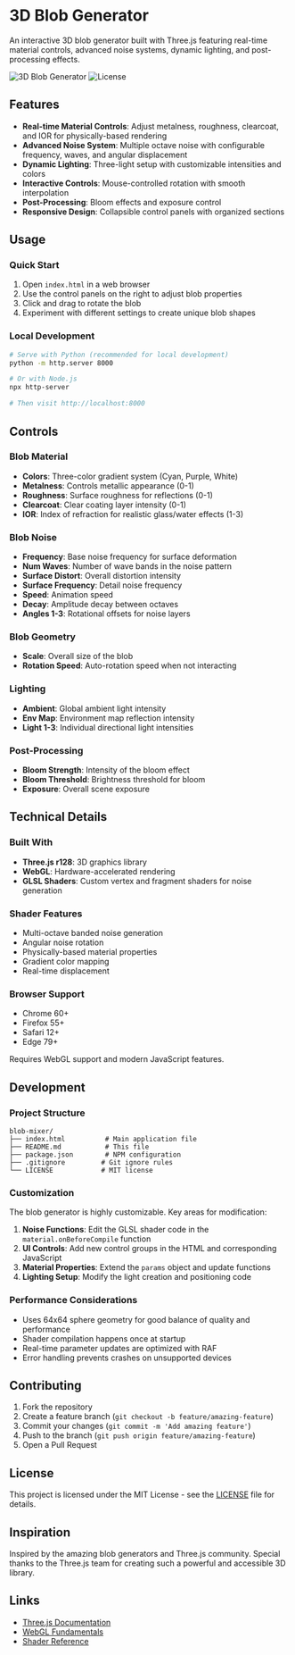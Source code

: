 # 3D Blob Generator

An interactive 3D blob generator built with Three.js featuring real-time material controls, advanced noise systems, dynamic lighting, and post-processing effects.

![3D Blob Generator](https://img.shields.io/badge/Three.js-r128-green) ![License](https://img.shields.io/badge/license-MIT-blue)

## Features

- **Real-time Material Controls**: Adjust metalness, roughness, clearcoat, and IOR for physically-based rendering
- **Advanced Noise System**: Multiple octave noise with configurable frequency, waves, and angular displacement
- **Dynamic Lighting**: Three-light setup with customizable intensities and colors
- **Interactive Controls**: Mouse-controlled rotation with smooth interpolation
- **Post-Processing**: Bloom effects and exposure control
- **Responsive Design**: Collapsible control panels with organized sections

## Usage

### Quick Start
1. Open `index.html` in a web browser
2. Use the control panels on the right to adjust blob properties
3. Click and drag to rotate the blob
4. Experiment with different settings to create unique blob shapes

### Local Development
```bash
# Serve with Python (recommended for local development)
python -m http.server 8000

# Or with Node.js
npx http-server

# Then visit http://localhost:8000
```

## Controls

### Blob Material
- **Colors**: Three-color gradient system (Cyan, Purple, White)
- **Metalness**: Controls metallic appearance (0-1)
- **Roughness**: Surface roughness for reflections (0-1)
- **Clearcoat**: Clear coating layer intensity (0-1)
- **IOR**: Index of refraction for realistic glass/water effects (1-3)

### Blob Noise
- **Frequency**: Base noise frequency for surface deformation
- **Num Waves**: Number of wave bands in the noise pattern
- **Surface Distort**: Overall distortion intensity
- **Surface Frequency**: Detail noise frequency
- **Speed**: Animation speed
- **Decay**: Amplitude decay between octaves
- **Angles 1-3**: Rotational offsets for noise layers

### Blob Geometry
- **Scale**: Overall size of the blob
- **Rotation Speed**: Auto-rotation speed when not interacting

### Lighting
- **Ambient**: Global ambient light intensity
- **Env Map**: Environment map reflection intensity
- **Light 1-3**: Individual directional light intensities

### Post-Processing
- **Bloom Strength**: Intensity of the bloom effect
- **Bloom Threshold**: Brightness threshold for bloom
- **Exposure**: Overall scene exposure

## Technical Details

### Built With
- **Three.js r128**: 3D graphics library
- **WebGL**: Hardware-accelerated rendering
- **GLSL Shaders**: Custom vertex and fragment shaders for noise generation

### Shader Features
- Multi-octave banded noise generation
- Angular noise rotation
- Physically-based material properties
- Gradient color mapping
- Real-time displacement

### Browser Support
- Chrome 60+
- Firefox 55+
- Safari 12+
- Edge 79+

Requires WebGL support and modern JavaScript features.

## Development

### Project Structure
```
blob-mixer/
├── index.html          # Main application file
├── README.md           # This file
├── package.json        # NPM configuration
├── .gitignore         # Git ignore rules
└── LICENSE            # MIT license
```

### Customization
The blob generator is highly customizable. Key areas for modification:

1. **Noise Functions**: Edit the GLSL shader code in the `material.onBeforeCompile` function
2. **UI Controls**: Add new control groups in the HTML and corresponding JavaScript
3. **Material Properties**: Extend the `params` object and update functions
4. **Lighting Setup**: Modify the light creation and positioning code

### Performance Considerations
- Uses 64x64 sphere geometry for good balance of quality and performance
- Shader compilation happens once at startup
- Real-time parameter updates are optimized with RAF
- Error handling prevents crashes on unsupported devices

## Contributing

1. Fork the repository
2. Create a feature branch (`git checkout -b feature/amazing-feature`)
3. Commit your changes (`git commit -m 'Add amazing feature'`)
4. Push to the branch (`git push origin feature/amazing-feature`)
5. Open a Pull Request

## License

This project is licensed under the MIT License - see the [LICENSE](LICENSE) file for details.

## Inspiration

Inspired by the amazing blob generators and Three.js community. Special thanks to the Three.js team for creating such a powerful and accessible 3D library.

## Links

- [Three.js Documentation](https://threejs.org/docs/)
- [WebGL Fundamentals](https://webglfundamentals.org/)
- [Shader Reference](https://www.khronos.org/opengl/wiki/OpenGL_Shading_Language)

